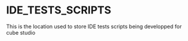 # IDE_TESTS_SCRIPTS
This is the location used to store IDE tests scripts being developped for cube studio
